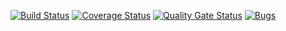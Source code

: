[![Build Status](https://travis-ci.com/KulakovAlexey/Tlab.svg?branch=main)](https://travis-ci.com/KulakovAlexey/Tlab)
[![Coverage Status](https://coveralls.io/repos/github/KulakovAlexey/Tlab/badge.svg?branch=master)](https://coveralls.io/github/KulakovAlexey/Tlab?branch=main)
[![Quality Gate Status](https://sonarcloud.io/api/project_badges/measure?project=KulakovAlexey_Tlab&metric=alert_status)](https://sonarcloud.io/dashboard?id=KulakovAlexey_Tlab)
[![Bugs](https://sonarcloud.io/api/project_badges/measure?project=KulakovAlexey_Tlab&metric=bugs)](https://sonarcloud.io/dashboard?id=KulakovAlexey_Tlab)
